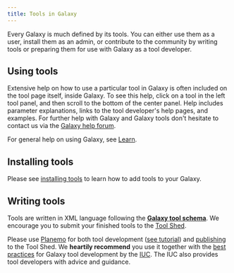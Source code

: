 ```yaml
---
title: Tools in Galaxy
---
```

Every Galaxy is much defined by its tools. You can either use them as a user, install them as an admin, or contribute to the community by writing tools or preparing them for use with Galaxy as a tool developer.

## Using tools

Extensive help on how to use a particular tool in Galaxy is often included on the tool page itself, inside Galaxy. To see this help, click on a tool in the left tool panel, and then scroll to the bottom of the center panel.  Help includes parameter explanations, links to the tool developer's help pages, and examples. For further help with Galaxy and Galaxy tools don't hesitate to contact us via the [Galaxy help forum](https://help.galaxyproject.org/).

For general help on using Galaxy, see [Learn](/learn/).

## Installing tools

Please see [installing tools](/src/admin/tools/add-tool-from-toolshed-tutorial/index.md) to learn how to add tools to your Galaxy.

## Writing tools

Tools are written in XML language following the **[Galaxy tool schema](https://docs.galaxyproject.org/en/master/dev/schema.html)**. We encourage you to submit your finished tools to the [Tool Shed](/toolshed/).

Please use [Planemo](http://planemo.readthedocs.io/) for both tool development ([see tutorial](http://planemo.readthedocs.io/en/latest/writing_standalone.html)) and [publishing](http://planemo.readthedocs.io/en/latest/publishing.html) to the Tool Shed. We **heartily recommend** you use it together with the [best practices](http://galaxy-iuc-standards.readthedocs.io/en/latest/best_practices.html) for Galaxy tool development by the [IUC](/iuc/). The IUC also provides tool developers with advice and guidance.
